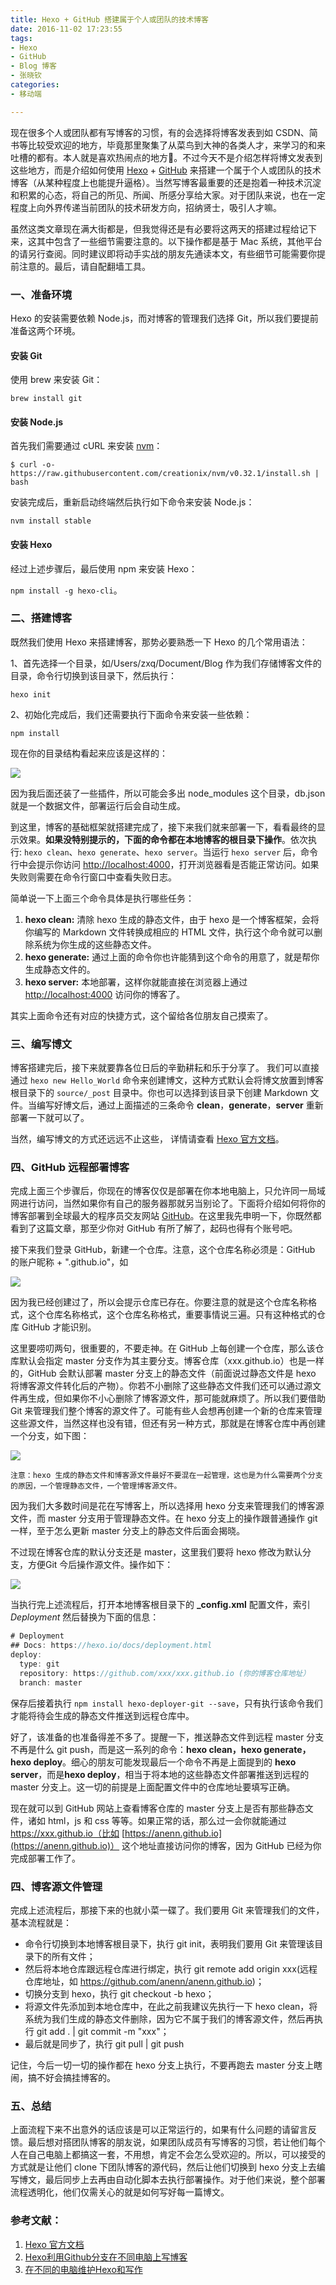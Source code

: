 ```yaml
---
title: Hexo + GitHub 搭建属于个人或团队的技术博客
date: 2016-11-02 17:23:55
tags:
- Hexo
- GitHub
- Blog 博客
- 张晓钦
categories:
- 移动端

---
```


现在很多个人或团队都有写博客的习惯，有的会选择将博客发表到如 CSDN、简书等比较受欢迎的地方，毕竟那里聚集了从菜鸟到大神的各类人才，来学习的和来吐槽的都有。本人就是喜欢热闹点的地方😬。不过今天不是介绍怎样将博文发表到这些地方，而是介绍如何使用 [Hexo](https://hexo.io/) + [GitHub](https://github.com) 来搭建一个属于个人或团队的技术博客（从某种程度上也能提升逼格）。当然写博客最重要的还是抱着一种技术沉淀和积累的心态，将自己的所见、所闻、所感分享给大家。对于团队来说，也在一定程度上向外界传递当前团队的技术研发方向，招纳贤士，吸引人才嘛。

虽然这类文章现在满大街都是，但我觉得还是有必要将这两天的搭建过程给记下来，这其中包含了一些细节需要注意的。以下操作都是基于 Mac 系统，其他平台的请另行查阅。同时建议即将动手实战的朋友先通读本文，有些细节可能需要你提前注意的。最后，请自配翻墙工具。

### 一、准备环境

Hexo 的安装需要依赖 Node.js，而对博客的管理我们选择 Git，所以我们要提前准备这两个环境。

#### 安装 Git

使用 brew 来安装 Git：

 `brew install git`

#### 安装 Node.js

首先我们需要通过 cURL 来安装 [nvm](https://github.com/creationix/nvm)：

`$ curl -o- https://raw.githubusercontent.com/creationix/nvm/v0.32.1/install.sh | bash
`

安装完成后，重新启动终端然后执行如下命令来安装 Node.js：

`nvm install stable`

#### 安装 Hexo
经过上述步骤后，最后使用 npm 来安装 Hexo：

`npm install -g hexo-cli`。

### 二、搭建博客
既然我们使用 Hexo 来搭建博客，那势必要熟悉一下 Hexo 的几个常用语法：

1、首先选择一个目录，如/Users/zxq/Document/Blog 作为我们存储博客文件的目录，命令行切换到该目录下，然后执行：

`hexo init`

2、初始化完成后，我们还需要执行下面命令来安装一些依赖：

`npm install`

现在你的目录结构看起来应该是这样的：

![](https://cloud.githubusercontent.com/assets/7321351/19918231/81b8d62a-a104-11e6-8720-318784661abb.png)

因为我后面还装了一些插件，所以可能会多出 node_modules 这个目录，db.json 就是一个数据文件，部署运行后会自动生成。

到这里，博客的基础框架就搭建完成了，接下来我们就来部署一下，看看最终的显示效果。**如果没特别提示的，下面的命令都在本地博客的根目录下操作**。依次执行: `hexo clean`、`hexo generate`、`hexo server`。当运行 `hexo server` 后，命令行中会提示你访问 [http://localhost:4000](http://localhost:4000)，打开浏览器看是否能正常访问。如果失败则需要在命令行窗口中查看失败日志。

简单说一下上面三个命令具体是执行哪些任务：

1. **hexo clean:** 清除 hexo 生成的静态文件，由于 hexo 是一个博客框架，会将你编写的 Markdown 文件转换成相应的 HTML 文件，执行这个命令就可以删除系统为你生成的这些静态文件。
2. **hexo generate:** 通过上面的命令你也许能猜到这个命令的用意了，就是帮你生成静态文件的。
3. **hexo server:** 本地部署，这样你就能直接在浏览器上通过 [http://localhost:4000](http://localhost:4000) 访问你的博客了。

其实上面命令还有对应的快捷方式，这个留给各位朋友自己摸索了。


### 三、编写博文

博客搭建完后，接下来就要靠各位日后的辛勤耕耘和乐于分享了。
我们可以直接通过 `hexo new Hello_World` 命令来创建博文，这种方式默认会将博文放置到博客根目录下的 `source/_post` 目录中。你也可以选择到该目录下创建 Markdown 文件。当编写好博文后，通过上面描述的三条命令 **clean**，**generate**，**server** 重新部署一下就可以了。

当然，编写博文的方式还远远不止这些， 详情请查看 [Hexo 官方文档](https://hexo.io/zh-cn/docs/index.html)。

### 四、GitHub 远程部署博客
完成上面三个步骤后，你现在的博客仅仅是部署在你本地电脑上，只允许同一局域网进行访问，当然如果你有自己的服务器那就另当别论了。下面将介绍如何将你的博客部署到全球最大的程序员交友网站 [GitHub](https://github.com)。在这里我先申明一下，你既然都看到了这篇文章，那至少你对 GitHub 有所了解了，起码也得有个账号吧。

接下来我们登录 GitHub，新建一个仓库。注意，这个仓库名称必须是：GitHub 的账户昵称 + ".github.io"，如

![](https://cloud.githubusercontent.com/assets/7321351/19919154/ce5cfa54-a10b-11e6-8dc7-414ede4ae44b.png)

因为我已经创建过了，所以会提示仓库已存在。你要注意的就是这个仓库名称格式，这个仓库名称格式，这个仓库名称格式，重要事情说三遍。只有这种格式的仓库 GitHub 才能识别。

这里要唠叨两句，很重要的，不要走神。在 GitHub 上每创建一个仓库，那么该仓库默认会指定 master 分支作为其主要分支。博客仓库（xxx.github.io）也是一样的，GitHub 会默认部署 master 分支上的静态文件（前面说过静态文件是 hexo 将博客源文件转化后的产物）。你若不小删除了这些静态文件我们还可以通过源文件再生成，但如果你不小心删除了博客源文件，那可能就麻烦了。所以我们要借助 Git 来管理我们整个博客的源文件了。可能有些人会想再创建一个新的仓库来管理这些源文件，当然这样也没有错，但还有另一种方式，那就是在博客仓库中再创建一个分支，如下图：

![](http://7xqitw.com1.z0.glb.clouddn.com/blog-resgit_hub_new_branch.png)

`注意：hexo 生成的静态文件和博客源文件最好不要混在一起管理，这也是为什么需要两个分支的原因，一个管理静态文件，一个管理博客源文件。`

因为我们大多数时间是花在写博客上，所以选择用 hexo 分支来管理我们的博客源文件，而 master 分支用于管理静态文件。在 hexo 分支上的操作跟普通操作 git 一样，至于怎么更新 master 分支上的静态文件后面会揭晓。

不过现在博客仓库的默认分支还是 master，这里我们要将 hexo 修改为默认分支，方便Git 今后操作源文件。操作如下：

![](https://cloud.githubusercontent.com/assets/7321351/19921082/454918ae-a117-11e6-8163-47707a23d4f4.png)

当执行完上述流程后，打开本地博客根目录下的 **_config.xml** 配置文件，索引 *Deployment* 然后替换为下面的信息：

``` java
# Deployment
## Docs: https://hexo.io/docs/deployment.html
deploy:
  type: git
  repository: https://github.com/xxx/xxx.github.io (你的博客仓库地址）
  branch: master
```

保存后接着执行 `npm install hexo-deployer-git --save`，只有执行该命令我们才能将待会生成的静态文件推送到远程仓库中。

好了，该准备的也准备得差不多了。提醒一下，推送静态文件到远程 master 分支不再是什么 git push，而是这一系列的命令：**hexo clean，hexo generate，hexo deploy**。细心的朋友可能发现最后一个命令不再是上面提到的 **hexo server**，而是**hexo deploy**，相当于将本地的这些静态文件部署推送到远程的 master 分支上。这一切的前提是上面配置文件中的仓库地址要填写正确。

现在就可以到 GitHub 网站上查看博客仓库的 master 分支上是否有那些静态文件，诸如 html，js 和 css 等等。如果正常的话，那么过一会你就能通过 https://xxx.github.io（比如 [https://anenn.github.io](https://anenn.github.io)） 这个地址直接访问你的博客，因为 GitHub 已经为你完成部署工作了。

### 四、博客源文件管理
完成上述流程后，那接下来的也就小菜一碟了。我们要用 Git 来管理我们的文件，基本流程就是：

* 命令行切换到本地博客根目录下，执行 git init，表明我们要用 Git 来管理该目录下的所有文件；
* 然后将本地仓库跟远程仓库进行绑定，执行 git remote add origin xxx(远程仓库地址，如 https://github.com/anenn/anenn.github.io)；
* 切换分支到 hexo，执行 git checkout -b hexo；
* 将源文件先添加到本地仓库中，在此之前我建议先执行一下 hexo clean，将系统为我们生成的静态文件删除，因为它不属于我们的博客源文件，然后再执行 git add . | git commit -m "xxx"；
* 最后就是同步了，执行 git pull | git push

记住，今后一切一切的操作都在 hexo 分支上执行，不要再跑去 master 分支上瞎闹，搞不好会搞挂博客的。

### 五、总结
上面流程下来不出意外的话应该是可以正常运行的，如果有什么问题的请留言反馈。最后想对搭团队博客的朋友说，如果团队成员有写博客的习惯，若让他们每个人在自己电脑上都搞这一套，不用想，肯定不会怎么受欢迎的。所以，可以接受的方式就是让他们 clone 下团队博客的源代码，然后让他们切换到 hexo 分支上去编写博文，最后同步上去再由自动化脚本去执行部署操作。对于他们来说，整个部署流程透明化，他们仅需关心的就是如何写好每一篇博文。

### 参考文献：

1. [Hexo 官方文档](https://hexo.io/zh-cn/docs/index.html)
2. [Hexo利用Github分支在不同电脑上写博客](http://www.dxjia.cn/2016/01/27/hexo-write-everywhere/)
3. [在不同的电脑维护Hexo和写作](http://www.rvclient.com/2016/05/21/hexo-everywhere/)